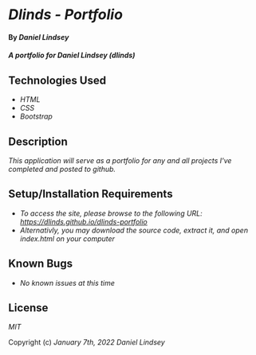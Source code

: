 # _Dlinds - Portfolio_

#### By _**Daniel Lindsey**_

#### _A portfolio for Daniel Lindsey (dlinds)_

## Technologies Used

* _HTML_
* _CSS_
* _Bootstrap_


## Description

_This application will serve as a portfolio for any and all projects I've completed and posted to github._

## Setup/Installation Requirements

* _To access the site, please browse to the following URL: https://dlinds.github.io/dlinds-portfolio_
* _Alternativly, you may download the source code, extract it, and open index.html on your computer_

## Known Bugs

* _No known issues at this time_

## License

_MIT_

Copyright (c) _January 7th, 2022_ _Daniel Lindsey_
